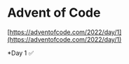 # Advent of Code

[https://adventofcode.com/2022/day/1](https://adventofcode.com/2022/day/1)

*Day 1 :white_check_mark:
